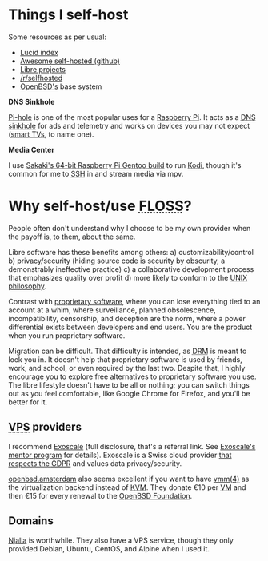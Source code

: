 # Things I self-host

Some resources as per usual:

- [Lucid index](https://lucidindex.com/)
- [Awesome self-hosted
  (github)](https://github.com/Kickball/awesome-selfhosted)
- [Libre projects](https://libreprojects.net/)
- [/r/selfhosted](https://old.reddit.com/r/selfhosted/)
- [OpenBSD's](https://www.openbsd.org) base system

<p><strong>DNS Sinkhole</strong></p>

[Pi-hole](https://github.com/pi-hole/pi-hole) is one of the most popular
uses for a [Raspberry
Pi](https://en.wikipedia.org/wiki/Raspberry_Pi). It acts as a [<abbr
title="Domain Name System">DNS</abbr>
sinkhole](https://en.wikipedia.org/wiki/DNS_sinkhole) for ads and
telemetry and works on devices you may not expect (<abbr
title="Telescreens">smart TVs</abbr>, to name one).

**Media Center**

I use [Sakaki's 64-bit Raspberry Pi Gentoo
build](https://github.com/sakaki-/gentoo-on-rpi-64bit) to run
[Kodi](https://kodi.tv), though it's common for me to <abbr
title="Secure Shell">SSH</abbr> in and stream
media via mpv.

# Why self-host/use <abbr title="Free/Libre and Open Source Software">FLOSS</abbr>?

People often don't understand why I choose to be my own provider when
the payoff is, to them, about the same.

Libre software has these benefits among others: a)
customizability/control b) privacy/security (hiding source code is
security by obscurity, a demonstrably ineffective practice) c)
a collaborative development process that emphasizes quality over profit
d) more likely to conform to the [UNIX
philosophy](https://en.wikipedia.org/wiki/UNIX_philosophy).

Contrast with [proprietary
software](https://www.gnu.org/proprietary/proprietary.en.html), where
you can lose everything tied to an account at a whim, where
surveillance, planned obsolescence, incompatibility, censorship, and
deception are the norm, where a power differential exists between
developers and end users. You are the product when you run proprietary
software.

Migration can be difficult. That difficulty is intended, as <abbr
title="Digital Rights Management">DRM</abbr> is meant
to lock you in. It doesn't help that proprietary software is used by
friends, work, and school, or even required by the last two. Despite
that, I highly encourage you to explore free alternatives to proprietary
software you use. The libre lifestyle doesn't have to be all or nothing;
you can switch things out as you feel comfortable, like Google Chrome
for Firefox, and you'll be better for it.

## <abbr title="Virtual Private Server">VPS</abbr> providers

I recommend
[Exoscale](https://portal.exoscale.com/register?r=JEUcJnv6AIMe) (full
disclosure, that's a referral link. See [Exoscale's mentor
program](https://community.exoscale.com/documentation/platform/mentor-program/)
for details). Exoscale is a Swiss cloud provider [that respects the
<abbr title="General Data Protection
Regulation">GDPR</abbr>](https://www.exoscale.com/compliance/) and
values data privacy/security.

[openbsd.amsterdam](https://openbsd.amsterdam/) also seems excellent if
you want to have [vmm(4)](https://man.openbsd.org/vmm.4) as the
virtualization backend instead of [<abbr title="Kernel-based Virtual
Machine">KVM</abbr>](https://www.linux-kvm.org/page/Main_Page). They
donate €10 per <abbr title="Virtual Machine">VM</abbr> and then €15 for
every renewal to the [OpenBSD
Foundation](https://www.openbsdfoundation.org/).

## Domains

[Njalla](https://njal.la/) is worthwhile. They also have a VPS service, though they only
provided Debian, Ubuntu, CentOS, and Alpine when I used it.

